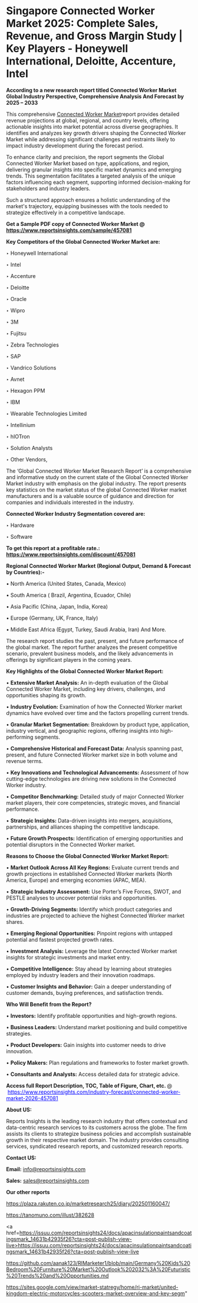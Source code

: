 # Singapore Connected Worker Market 2025: Complete Sales, Revenue, and Gross Margin Study | Key Players - Honeywell International, Deloitte, Accenture, Intel

<strong>According to a new research report titled Connected Worker Market Global Industry Perspective, Comprehensive Analysis And Forecast by 2025 – 2033</strong>

This comprehensive <a href=https://www.reportsinsights.com/sample/457081>Connected Worker Market</a>report provides detailed revenue projections at global, regional, and country levels, offering actionable insights into market potential across diverse geographies. It identifies and analyzes key growth drivers shaping the Connected Worker Market while addressing significant challenges and restraints likely to impact industry development during the forecast period.

To enhance clarity and precision, the report segments the Global Connected Worker Market based on type, applications, and region, delivering granular insights into specific market dynamics and emerging trends. This segmentation facilitates a targeted analysis of the unique factors influencing each segment, supporting informed decision-making for stakeholders and industry leaders.

Such a structured approach ensures a holistic understanding of the market's trajectory, equipping businesses with the tools needed to strategize effectively in a competitive landscape.

<strong>Get a Sample PDF copy of Connected Worker Market </strong><strong>@<a href=https://www.reportsinsights.com/sample/457081 style=color:#0000ff;> https://www.reportsinsights.com/sample/457081</a></strong></font>

<strong>Key Competitors of the Global Connected Worker Market are:</strong>

‣ Honeywell International

‣ Intel

‣ Accenture

‣ Deloitte

‣ Oracle

‣ Wipro

‣ 3M

‣ Fujitsu

‣ Zebra Technologies

‣ SAP

‣ Vandrico Solutions

‣ Avnet

‣ Hexagon PPM

‣ IBM

‣ Wearable Technologies Limited

‣ Intellinium

‣ hIOTron

‣ Solution Analysts

‣ Other Vendors,

The ‘Global Connected Worker Market Research Report’ is a comprehensive and informative study on the current state of the Global Connected Worker Market industry with emphasis on the global industry. The report presents key statistics on the market status of the global Connected Worker market manufacturers and is a valuable source of guidance and direction for companies and individuals interested in the industry.

<strong>Connected Worker Industry Segmentation covered are:</strong>

‣ Hardware

‣ Software

<strong>To get this report at a profitable rate.: <a href=https://www.reportsinsights.com/discount/457081 style=color:#0000ff;>https://www.reportsinsights.com/discount/457081</a></strong></font>

<strong>Regional Connected Worker Market (Regional Output, Demand &amp; Forecast by Countries):-</strong>

• North America (United States, Canada, Mexico)

• South America ( Brazil, Argentina, Ecuador, Chile)

• Asia Pacific (China, Japan, India, Korea)

• Europe (Germany, UK, France, Italy)

• Middle East Africa (Egypt, Turkey, Saudi Arabia, Iran) And More.

The research report studies the past, present, and future performance of the global market. The report further analyzes the present competitive scenario, prevalent business models, and the likely advancements in offerings by significant players in the coming years.

<strong>Key Highlights of the Global Connected Worker Market Report:</strong>

• <strong>Extensive Market Analysis:</strong> An in-depth evaluation of the Global Connected Worker Market, including key drivers, challenges, and opportunities shaping its growth.

• <strong>Industry Evolution:</strong> Examination of how the Connected Worker market dynamics have evolved over time and the factors propelling current trends.

• <strong>Granular Market Segmentation:</strong> Breakdown by product type, application, industry vertical, and geographic regions, offering insights into high-performing segments.

• <strong>Comprehensive Historical and Forecast Data:</strong> Analysis spanning past, present, and future Connected Worker market size in both volume and revenue terms.

• <strong>Key Innovations and Technological Advancements:</strong> Assessment of how cutting-edge technologies are driving new solutions in the Connected Worker industry.

• <strong>Competitor Benchmarking:</strong> Detailed study of major Connected Worker market players, their core competencies, strategic moves, and financial performance.

• <strong>Strategic Insights:</strong> Data-driven insights into mergers, acquisitions, partnerships, and alliances shaping the competitive landscape.

• <strong>Future Growth Prospects:</strong> Identification of emerging opportunities and potential disruptors in the Connected Worker market.

<strong>Reasons to Choose the Global Connected Worker Market Report:</strong>

• <strong>Market Outlook Across All Key Regions:</strong> Evaluate current trends and growth projections in established Connected Worker markets (North America, Europe) and emerging economies (APAC, MEA).

• <strong>Strategic Industry Assessment:</strong> Use Porter’s Five Forces, SWOT, and PESTLE analyses to uncover potential risks and opportunities.

• <strong>Growth-Driving Segments:</strong> Identify which product categories and industries are projected to achieve the highest Connected Worker market shares.

• <strong>Emerging Regional Opportunities:</strong> Pinpoint regions with untapped potential and fastest projected growth rates.

• <strong>Investment Analysis:</strong> Leverage the latest Connected Worker market insights for strategic investments and market entry.

• <strong>Competitive Intelligence:</strong> Stay ahead by learning about strategies employed by industry leaders and their innovation roadmaps.

• <strong>Customer Insights and Behavior:</strong> Gain a deeper understanding of customer demands, buying preferences, and satisfaction trends.

<strong>Who Will Benefit from the Report?</strong>

• <strong>Investors:</strong> Identify profitable opportunities and high-growth regions.

• <strong>Business Leaders:</strong> Understand market positioning and build competitive strategies.

• <strong>Product Developers:</strong> Gain insights into customer needs to drive innovation.

• <strong>Policy Makers:</strong> Plan regulations and frameworks to foster market growth.

• <strong>Consultants and Analysts:</strong> Access detailed data for strategic advice.
</ul>
<strong>Access full Report Description, TOC, Table of Figure, Chart, etc. </strong>@  <a href=https://www.reportsinsights.com/industry-forecast/connected-worker-market-2026-457081 style=color:#0000ff;>https://www.reportsinsights.com/industry-forecast/connected-worker-market-2026-457081</a></font>

<strong><strong>About US</strong>:</strong>

Reports Insights is the leading research industry that offers contextual and data-centric research services to its customers across the globe. The firm assists its clients to strategize business policies and accomplish sustainable growth in their respective market domain. The industry provides consulting services, syndicated research reports, and customized research reports.

<strong>Contact US:</strong>

<p class=""""><b>Email:</b> <a href=mailto:info@reportsinsights.com>info@reportsinsights.com</a></p>
<p class=""""><b>Sales:</b> <a href=mailto:sales@reportsinsights.com>sales@reportsinsights.com</a></p>

<strong>Our other reports</strong>

<a href=https://plaza.rakuten.co.jp/marketresearch25/diary/202501160047/>https://plaza.rakuten.co.jp/marketresearch25/diary/202501160047/</a>

<a href=https://tanomuno.com/illust/382628>https://tanomuno.com/illust/382628</a>

<a href=https://issuu.com/reportsinsights24/docs/apacinsulationpaintsandcoatingsmark_14631b42935f26?cta=post-publish-view-live>https://issuu.com/reportsinsights24/docs/apacinsulationpaintsandcoatingsmark_14631b42935f26?cta=post-publish-view-live</a>

<a href=https://github.com/aanak123/RIMarketer1/blob/main/Germany%20Kids%20Bedroom%20Furniture%20Market%20Outlook%202032%3A%20Futuristic%20Trends%20and%20Opportunities.md>https://github.com/aanak123/RIMarketer1/blob/main/Germany%20Kids%20Bedroom%20Furniture%20Market%20Outlook%202032%3A%20Futuristic%20Trends%20and%20Opportunities.md</a>

<a href=https://sites.google.com/view/market-statregy/home/ri-market/united-kingdom-electric-motorcycles-scooters-market-overview-and-key-segm>https://sites.google.com/view/market-statregy/home/ri-market/united-kingdom-electric-motorcycles-scooters-market-overview-and-key-segm</a>"
